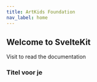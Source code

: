 ```yaml
---
title: ArtKids Foundation
nav_label: home
---
```

## Welcome to SvelteKit

Visit to read the documentation


### Titel voor je
